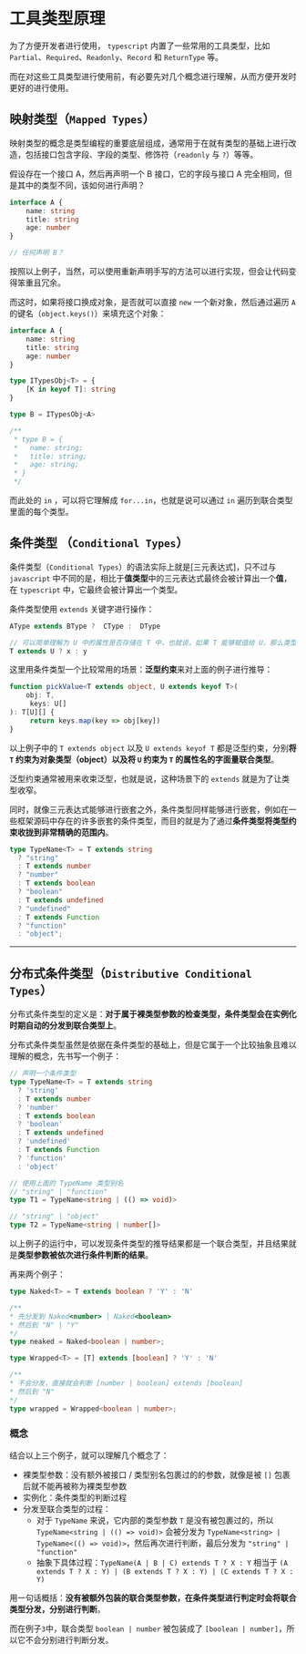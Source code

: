 # 工具类型原理

为了方便开发者进行使用， `typescript` 内置了一些常用的工具类型，比如 `Partial`、`Required`、`Readonly`、`Record` 和 `ReturnType` 等。

而在对这些工具类型进行使用前，有必要先对几个概念进行理解，从而方便开发时更好的进行使用。

## 映射类型（`Mapped Types`）

映射类型的概念是类型编程的重要底层组成，通常用于在就有类型的基础上进行改造，包括接口包含字段、字段的类型、修饰符（`readonly` 与 `?`）等等。

假设存在一个接口 A，然后再声明一个 B 接口，它的字段与接口 A 完全相同，但是其中的类型不同，该如何进行声明？

```typescript
interface A {
    name: string
    title: string
    age: number
}

// 任何声明 B？
```

按照以上例子，当然，可以使用重新声明手写的方法可以进行实现，但会让代码变得笨重且冗余。

而这时，如果将接口换成对象，是否就可以直接 `new` 一个新对象，然后通过遍历 `A` 的键名（`object.keys()`）来填充这个对象：

```typescript
interface A {
    name: string
    title: string
    age: number
}

type ITypesObj<T> = {
    [K in keyof T]: string
}

type B = ITypesObj<A>

/**
 * type B = {
 *   name: string;
 *   title: string;
 *   age: string;
 * }
 */
```

而此处的 `in` ，可以将它理解成 `for...in`，也就是说可以通过 `in` 遍历到联合类型里面的每个类型。

## 条件类型 （`Conditional Types`）

条件类型（`Conditional Types`）的语法实际上就是[三元表达式]，只不过与 `javascript` 中不同的是，相比于**值类型**中的三元表达式最终会被计算出一个**值**，在 `typescript` 中，它最终会被计算出一个类型。

条件类型使用 `extends` 关键字进行操作：

```typescript
AType extends BType ?  CType :  DType
```



```typescript
// 可以简单理解为 U 中的属性是否存储在 T 中，也就说，如果 T 能够赋值给 U，那么类型就是 x，否则为 y
T extends U ? x : y
```

这里用条件类型一个比较常用的场景：**泛型约束**来对上面的例子进行推导：

```typescript
function pickValue<T extends object, U extends keyof T>(
	obj: T,
     keys: U[]
): T[U][] {
     return keys.map(key => obj[key])
}
```

以上例子中的 `T extends object` 以及 `U extends keyof T` 都是泛型约束，分别**将 `T` 约束为对象类型（object）以及将 `U` 约束为 `T` 的属性名的字面量联合类型**。

泛型约束通常被用来收束泛型，也就是说，这种场景下的 `extends` 就是为了让类型收窄。

同时，就像三元表达式能够进行嵌套之外，条件类型同样能够进行嵌套，例如在一些框架源码中存在的许多嵌套的条件类型，而目的就是为了通过**条件类型将类型约束收拢到非常精确的范围内**。

```typescript
type TypeName<T> = T extends string
  ? "string"
  : T extends number
  ? "number"
  : T extends boolean
  ? "boolean"
  : T extends undefined
  ? "undefined"
  : T extends Function
  ? "function"
  : "object";
```

---

## 分布式条件类型（`Distributive Conditional Types`）

分布式条件类型的定义是：**对于属于裸类型参数的检查类型，条件类型会在实例化时期自动的分发到联合类型上**。

分布式条件类型虽然是依据在条件类型的基础上，但是它属于一个比较抽象且难以理解的概念，先书写一个例子：

```typescript
// 声明一个条件类型
type TypeName<T> = T extends string
  ? 'string'
  : T extends number
  ? 'number'
  : T extends boolean
  ? 'boolean'
  : T extends undefined
  ? 'undefined'
  : T extends Function
  ? 'function'
  : 'object'

// 使用上面的 TypeName 类型别名
// "string" | "function"
type T1 = TypeName<string | (() => void)>

// "string" | "object"
type T2 = TypeName<string | number[]>

```

以上例子的运行中，可以发现条件类型的推导结果都是一个联合类型，并且结果就是**类型参数被依次进行条件判断的结果**。

再来两个例子：

```typescript
type Naked<T> = T extends boolean ? 'Y' : 'N'

/**
* 先分发到 Naked<number> | Naked<boolean>
* 然后到 "N" | "Y"
*/
type neaked = Naked<boolean | number>;

```

```typescript
type Wrapped<T> = [T] extends [boolean] ? 'Y' : 'N'

/**
* 不会分发，直接就会判断 [number | boolean] extends [boolean]
* 然后到 "N"
*/
type wrapped = Wrapped<boolean | number>;
```

### 概念

结合以上三个例子，就可以理解几个概念了：

- 裸类型参数：没有额外被接口 / 类型别名包裹过的的参数，就像是被 `[]` 包裹后就不能再被称为裸类型参数
- 实例化：条件类型的判断过程
- 分发至联合类型的过程：
  - 对于 `TypeName` 来说，它内部的类型参数 `T` 是没有被包裹过的，所以 `TypeName<string | (() => void)>` 会被分发为 `TypeName<string> | TypeName<(() => void)>`，然后再次进行判断，最后分发为 `"string" | "function"`
  - 抽象下具体过程：`TypeName(A | B | C) extends T ? X : Y` 相当于 `(A extends T ? X : Y) | (B extends T ? X : Y) | (C extends T ? X : Y)`

用一句话概括：**没有被额外包装的联合类型参数，在条件类型进行判定时会将联合类型分发，分别进行判断**。

而在例子`3`中，联合类型 `boolean | number` 被包装成了 `[boolean | number]`，所以它不会分别进行判断分发。

